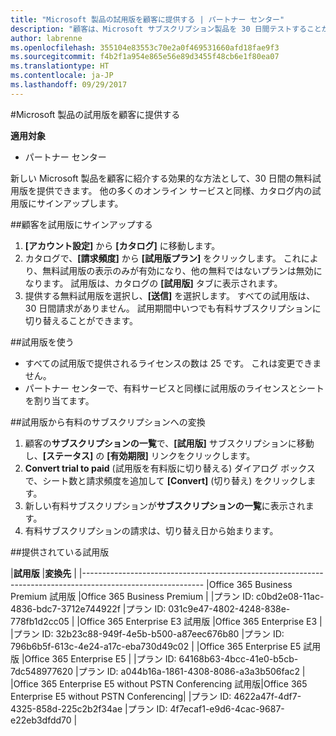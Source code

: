 ```yaml
---
title: "Microsoft 製品の試用版を顧客に提供する | パートナー センター"
description: "顧客は、Microsoft サブスクリプション製品を 30 日間テストすることができます。"
author: labrenne
ms.openlocfilehash: 355104e83553c70e2a0f469531660afd18fae9f3
ms.sourcegitcommit: f4b2f1a954e865e56e89d3455f48cb6e1f80ea07
ms.translationtype: HT
ms.contentlocale: ja-JP
ms.lasthandoff: 09/29/2017
---
```

#<a name="offer-your-customers-trials-of-microsoft-products"></a>Microsoft 製品の試用版を顧客に提供する

**適用対象**

-  パートナー センター

新しい Microsoft 製品を顧客に紹介する効果的な方法として、30 日間の無料試用版を提供できます。 他の多くのオンライン サービスと同様、カタログ内の試用版にサインアップします。  

##<a name="sign-your-customer-up-for-a-trial"></a>顧客を試用版にサインアップする

1.  **[アカウント設定]** から **[カタログ]** に移動します。 
2.  カタログで、**[請求頻度]** から **[試用版プラン]** をクリックします。 これにより、無料試用版の表示のみが有効になり、他の無料ではないプランは無効になります。 試用版は、カタログの **[試用版]** タブに表示されます。
3.  提供する無料試用版を選択し、**[送信]** を選択します。 すべての試用版は、30 日間請求がありません。 試用期間中いつでも有料サブスクリプションに切り替えることができます。

##<a name="using-the-trial"></a>試用版を使う

- すべての試用版で提供されるライセンスの数は 25 です。 これは変更できません。
- パートナー センターで、有料サービスと同様に試用版のライセンスとシートを割り当てます。

##<a name="converting-a-trial-to-a-paid-subscription"></a>試用版から有料のサブスクリプションへの変換

1.  顧客の**サブスクリプションの一覧**で、**[試用版]** サブスクリプションに移動し、**[ステータス]** の **[有効期限]** リンクをクリックします。
2.  **Convert trial to paid** (試用版を有料版に切り替える) ダイアログ ボックスで、シート数と請求頻度を追加して **[Convert]** (切り替え) をクリックします。
3.  新しい有料サブスクリプションが**サブスクリプションの一覧**に表示されます。
4.  有料サブスクリプションの請求は、切り替え日から始まります。

##<a name="trials-being-offered"></a>提供されている試用版 

|**試用版**                                               |**変換先**                                   |
|------------------------------------------------------------------------------------------------------------
|Office 365 Business Premium 試用版                       |Office 365 Business Premium                       |
|プラン ID: c0bd2e08-11ac-4836-bdc7-3712e744922f          |プラン ID: 031c9e47-4802-4248-838e-778fb1d2cc05    |
|Office 365 Enterprise E3 試用版                          |Office 365 Enterprise E3                          |
|プラン ID: 32b23c88-949f-4e5b-b500-a87eec676b80          |プラン ID: 796b6b5f-613c-4e24-a17c-eba730d49c02    |
|Office 365 Enterprise E5 試用版                          |Office 365 Enterprise E5                          |
|プラン ID: 64168b63-4bcc-41e0-b5cb-7dc548977620          |プラン ID: a044b16a-1861-4308-8086-a3a3b506fac2    |
|Office 365 Enterprise E5 without PSTN Conferencing 試用版|Office 365 Enterprise E5 without PSTN Conferencing|
|プラン ID: 4622a47f-4df7-4325-858d-225c2b2f34ae          |プラン ID: 4f7ecaf1-e9d6-4cac-9687-e22eb3dfdd70    |



















